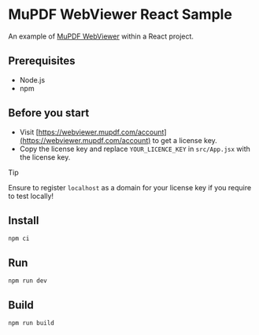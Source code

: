 # MuPDF WebViewer React Sample

An example of [MuPDF WebViewer](https://webviewer.mupdf.com) within a React project.

## Prerequisites

- Node.js
- npm

## Before you start

- Visit [https://webviewer.mupdf.com/account](https://webviewer.mupdf.com/account) to get a license key.
- Copy the license key and replace `YOUR_LICENCE_KEY` in `src/App.jsx` with the license key.

> [!TIP]  
> Ensure to register `localhost` as a domain for your license key if you require to test locally!

## Install

```shell
npm ci
```

## Run

```shell
npm run dev
```

## Build

```shell
npm run build
```
